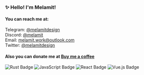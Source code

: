 
### ✨ Hello! I'm Melamit!
#### You can reach me at:</strong>
Telegram: [@melamitdesign](https://t.me/melamitdesign)</br>
Discord: [@melamit](https://discordapp.com/users/717034948036526180)</br>
Email: melamit.work@outlook.com</br>
Twitter: [@melamitdesign](https://x.com/melamitdesign)</br>
#### Also you can donate me at [Buy me a coffee](https://www.buymeacoffee.com/leominerdev)
![Rust Badge](https://img.shields.io/badge/Rust-000?logo=rust&logoColor=fff&style=for-the-badge) ![JavaScript Badge](https://img.shields.io/badge/JavaScript-F7DF1E?logo=javascript&logoColor=000&style=for-the-badge) ![React Badge](https://img.shields.io/badge/React-61DAFB?logo=react&logoColor=000&style=for-the-badge) ![Vue.js Badge](https://img.shields.io/badge/Vue.js-4FC08D?logo=vuedotjs&logoColor=fff&style=for-the-badge)
